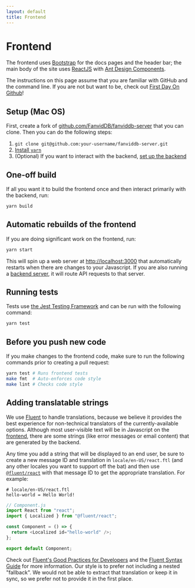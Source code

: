 ```yaml
---
layout: default
title: Frontend
---
```


# Frontend

The frontend uses [Bootstrap](https://getbootstrap.com/) for the docs pages and the header bar; the main body of the site uses [ReactJS](https://reactjs.org/) with [Ant Design Components](https://ant.design/components/overview/).

<div class="alert alert-info" role="alert">
  The instructions on this page assume that you are familiar with GitHub and the command line.
  If you are not but want to be, check out <a href="https://lab.github.com/githubtraining/first-day-on-github">First Day On Github</a>!
</div>

## Setup (Mac OS)

First, create a fork of [github.com/FanvidDB/fanviddb-server](https://github.com/FanvidDB/fanviddb-server) that you can clone. Then you can do the following steps:

1. `git clone git@github.com:your-username/fanviddb-server.git`
2. [Install `yarn`](https://classic.yarnpkg.com/en/docs/install#mac-stable)
3. (Optional) If you want to interact with the backend, [set up the backend](/coding/backend.html)

## One-off build

If all you want it to build the frontend once and then interact primarily with the backend, run:

```bash
yarn build
```

## Automatic rebuilds of the frontend

If you are doing significant work on the frontend, run:

```bash
yarn start
```

This will spin up a web server at <http://localhost:3000> that automatically restarts when there are changes to your Javascript.
If you are also running a [backend server](/coding/backend.html), it will route API requests to that server.

## Running tests

Tests use [the Jest Testing Framework](https://jestjs.io/) and can be run with the following command:

```bash
yarn test
```

## Before you push new code

If you make changes to the frontend code, make sure to run the following commands prior to creating a pull request:

```bash
yarn test # Runs frontend tests
make fmt  # Auto-enforces code style
make lint # Checks code style
```

## Adding translatable strings

We use [Fluent](https://projectfluent.org/) to handle translations, because we believe it provides the best experience for non-technical translators of the currently-available options.
Although most user-visible text will be in Javascript on the [frontend](/coding/frontend.html), there are some strings (like error messages or email content) that are generated by the backend.

Any time you add a string that will be displayed to an end user, be sure to create a new message ID and translation in `locale/en-US/react.ftl` (and any other locales you want to support off the bat) and then use [`@fluent/react`](https://github.com/projectfluent/fluent.js/wiki/React-Bindings) with that message ID to get the appropriate translation. For example:

```ftl
# locale/en-US/react.ftl
hello-world = Hello World!
```

```js
// Component.js
import React from "react";
import { Localized } from "@fluent/react";

const Component = () => {
  return <Localized id="hello-world" />;
};

export default Component;
```

Check out [Fluent's Good Practices for Developers](https://github.com/projectfluent/fluent/wiki/Good-Practices-for-Developers) and the [Fluent Syntax Guide](https://projectfluent.org/fluent/guide/) for more information.
Our style is to prefer not including a nested "fallback".
We would not be able to extract that translation or keep it in sync, so we prefer not to provide it in the first place.
